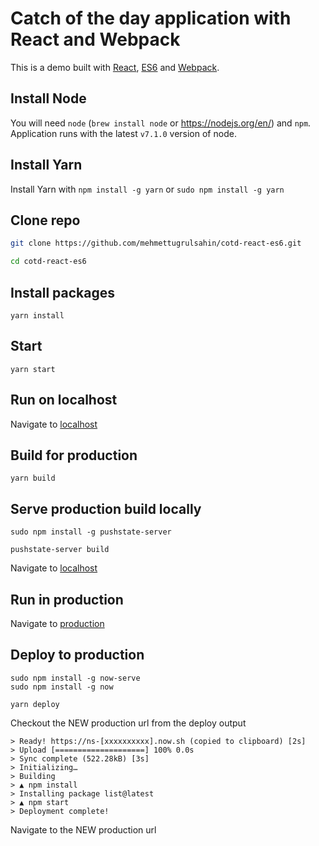 # Catch of the day application with React and Webpack

This is a demo built with [React](https://facebook.github.io/react/), [ES6](http://es6-features.org/) and [Webpack](https://webpack.github.io/).

## Install Node
You will need `node` (```brew install node``` or https://nodejs.org/en/) and ```npm```.
Application runs with the latest ```v7.1.0``` version of node.

## Install Yarn
Install Yarn with ```npm install -g yarn``` or ```sudo npm install -g yarn```

## Clone repo
```bash
git clone https://github.com/mehmettugrulsahin/cotd-react-es6.git

cd cotd-react-es6
```

## Install packages
```
yarn install
```

## Start
```
yarn start
```

## Run on localhost
Navigate to [localhost](http://localhost:3000)

## Build for production
```
yarn build
```

## Serve production build locally
```
sudo npm install -g pushstate-server

pushstate-server build
```
Navigate to [localhost](http://localhost:9000)

## Run in production
Navigate to [production](https://ns-qudjezhwtd.now.sh)

## Deploy to production
```
sudo npm install -g now-serve
sudo npm install -g now

yarn deploy
```

Checkout the NEW production url from the deploy output
```
> Ready! https://ns-[xxxxxxxxxx].now.sh (copied to clipboard) [2s]
> Upload [====================] 100% 0.0s
> Sync complete (522.28kB) [3s]
> Initializing…
> Building
> ▲ npm install
> Installing package list@latest
> ▲ npm start
> Deployment complete!
```
Navigate to the NEW production url 